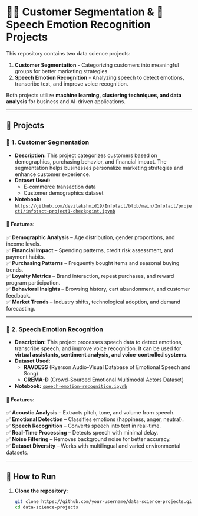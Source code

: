 # 🛒📢 Customer Segmentation & 🎤 Speech Emotion Recognition Projects  

This repository contains two data science projects:  
1. **Customer Segmentation** - Categorizing customers into meaningful groups for better marketing strategies.  
2. **Speech Emotion Recognition** - Analyzing speech to detect emotions, transcribe text, and improve voice recognition.  

Both projects utilize **machine learning, clustering techniques, and data analysis** for business and AI-driven applications.  

---

## 📂 Projects  

### 🔹 1. Customer Segmentation  
- **Description:** This project categorizes customers based on demographics, purchasing behavior, and financial impact. The segmentation helps businesses personalize marketing strategies and enhance customer experience.  
- **Dataset Used:**  
  - E-commerce transaction data  
  - Customer demographics dataset  
- **Notebook:** [`https://github.com/devilakshmid19/Infotact/blob/main/Infotact/project1/infotact-project1-checkpoint.ipynb`](infotact-project1-checkpoint.ipynb)  

#### 📌 Features:  
✅ **Demographic Analysis** – Age distribution, gender proportions, and income levels.  
✅ **Financial Impact** – Spending patterns, credit risk assessment, and payment habits.  
✅ **Purchasing Patterns** – Frequently bought items and seasonal buying trends.  
✅ **Loyalty Metrics** – Brand interaction, repeat purchases, and reward program participation.  
✅ **Behavioral Insights** – Browsing history, cart abandonment, and customer feedback.  
✅ **Market Trends** – Industry shifts, technological adoption, and demand forecasting.  

---

### 🔹 2. Speech Emotion Recognition  
- **Description:** This project processes speech data to detect emotions, transcribe speech, and improve voice recognition. It can be used for **virtual assistants, sentiment analysis, and voice-controlled systems**.  
- **Dataset Used:**  
  - **RAVDESS** (Ryerson Audio-Visual Database of Emotional Speech and Song)  
  - **CREMA-D** (Crowd-Sourced Emotional Multimodal Actors Dataset)  
- **Notebook:** [`speech-emotion-recognition.ipynb`](speech-emotion-recognition.ipynb)  

#### 📌 Features:  
✅ **Acoustic Analysis** – Extracts pitch, tone, and volume from speech.  
✅ **Emotional Detection** – Classifies emotions (happiness, anger, neutral).  
✅ **Speech Recognition** – Converts speech into text in real-time.  
✅ **Real-Time Processing** – Detects speech with minimal delay.  
✅ **Noise Filtering** – Removes background noise for better accuracy.  
✅ **Dataset Diversity** – Works with multilingual and varied environmental datasets.  

---

## 🚀 How to Run  

1. **Clone the repository:**  
   ```sh
   git clone https://github.com/your-username/data-science-projects.git
   cd data-science-projects
